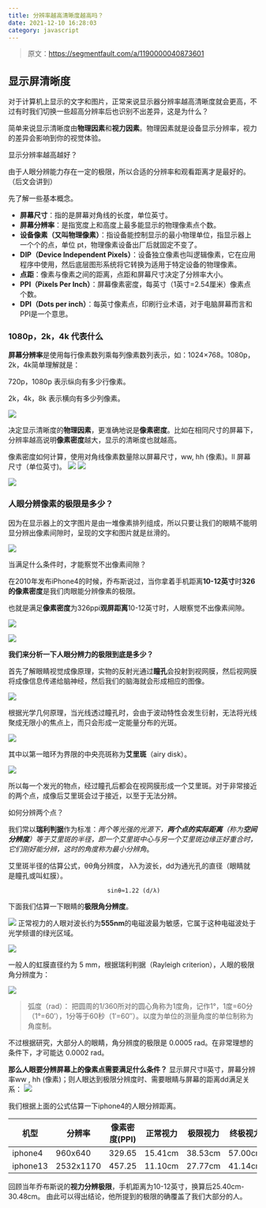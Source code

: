 ```yaml
---
title: 分辨率越高清晰度越高吗？
date: 2021-12-10 16:28:03
category: javascript
---
```

>原文：https://segmentfault.com/a/1190000040873601

## 显示屏清晰度

对于计算机上显示的文字和图片，正常来说显示器分辨率越高清晰度就会更高，不过有时我们切换一些超高分辨率后也识别不出差异，这是为什么？

简单来说显示清晰度由**物理因素**和**视力因素**。物理因素就是设备显示分辨率，视力的差异会影响到你的视觉体验。

显示分辨率越高越好？

由于人眼分辨能力存在一定的极限，所以合适的分辨率和观看距离才是最好的。（后文会讲到）

先了解一些基本概念。

*   **屏幕尺寸**：指的是屏幕对角线的长度，单位英寸。
*   **屏幕分辨率**：是指宽度上和高度上最多能显示的物理像素点个数。
*   **设备像素（又叫物理像素）**：指设备能控制显示的最小物理单位，指显示器上一个个的点，单位 pt，物理像素设备出厂后就固定不变了。
*   **DIP（Device Independent Pixels）**：设备独立像素也叫逻辑像素，它在应用程序中使用，然后底层图形系统将它转换为适用于特定设备的物理像素。
*   **点距**：像素与像素之间的距离，点距和屏幕尺寸决定了分辨率大小。
*   **PPI（Pixels Per Inch）**：屏幕像素密度，每英寸（1英寸=2.54厘米）像素点个数。
*   **DPI（Dots per inch）**：每英寸像素点，印刷行业术语，对于电脑屏幕而言和PPI是一个意思。

### 1080p，2k，4k 代表什么

**屏幕分辨率**是使用每行像素数列乘每列像素数列表示，如：1024×768。1080p，2k，4k简单理解就是：

720p，1080p 表示纵向有多少行像素。

2k，4k，8k 表示横向有多少列像素。

![](https://upload-images.jianshu.io/upload_images/10024246-af96acd6a4b2855e.png?imageMogr2/auto-orient/strip%7CimageView2/2/w/1240)


决定显示清晰度的**物理因素**，更准确地说是**像素密度**。比如在相同尺寸的屏幕下，分辨率越高说明**像素密度**越大，显示的清晰度也就越高。

像素密度如何计算，使用对角线像素数量除以屏幕尺寸，ww, hh (像素)。ll 屏幕尺寸（单位英寸)。
![](https://upload-images.jianshu.io/upload_images/10024246-a40dda582c2e697c.png?imageMogr2/auto-orient/strip%7CimageView2/2/w/1240)
![](https://upload-images.jianshu.io/upload_images/10024246-665e0a2e64875b92.png?imageMogr2/auto-orient/strip%7CimageView2/2/w/1240)

![](https://upload-images.jianshu.io/upload_images/10024246-fd35d43d349b57ed.png?imageMogr2/auto-orient/strip%7CimageView2/2/w/1240)


### 人眼分辨像素的极限是多少？

因为在显示器上的文字图片是由一堆像素排列组成，所以只要让我们的眼睛不能明显分辨出像素间隙时，呈现的文字和图片就是丝滑的。

![](https://upload-images.jianshu.io/upload_images/10024246-78d069ead6288ac9.png?imageMogr2/auto-orient/strip%7CimageView2/2/w/1240)

当满足什么条件时，才能察觉不出像素间隙？

在2010年发布iPhone4的时候，乔布斯说过，当你拿着手机距离**10-12英寸**时**326的像素密度**是我们肉眼能分辨像素的极限。

也就是满足**像素密度**为326ppi**观屏距离**10-12英寸时，人眼察觉不出像素间隙。

![](https://upload-images.jianshu.io/upload_images/10024246-3275d95b376b0d0a.png?imageMogr2/auto-orient/strip%7CimageView2/2/w/1240)

![](https://upload-images.jianshu.io/upload_images/10024246-6f655c1b8975c06e.png?imageMogr2/auto-orient/strip%7CimageView2/2/w/1240)

**我们来分析一下人眼分辨力的极限到底是多少？**

首先了解眼睛视觉成像原理，实物的反射光通过**瞳孔**会投射到视网膜，然后视网膜将成像信息传递给脑神经，然后我们的脑海就会形成相应的图像。

![](https://upload-images.jianshu.io/upload_images/10024246-f1295ec519489dc9.png?imageMogr2/auto-orient/strip%7CimageView2/2/w/1240)

根据光学几何原理，当光线透过瞳孔时，会由于波动特性会发生衍射，无法将光线聚成无限小的焦点上，而只会形成一定能量分布的光斑。

![](https://upload-images.jianshu.io/upload_images/10024246-712d23f9e6f2ce6d.png?imageMogr2/auto-orient/strip%7CimageView2/2/w/1240)

其中以第一暗环为界限的中央亮斑称为**艾里斑**（airy disk）。

![](https://upload-images.jianshu.io/upload_images/10024246-fbacef17c3a64132.png?imageMogr2/auto-orient/strip%7CimageView2/2/w/1240)

所以每一个发光的物点，经过瞳孔后都会在视网膜形成一个艾里斑。对于非常接近的两个点，成像后艾里斑会过于接近，以至于无法分辨。

如何分辨两个点？

我们常以**瑞利判据**作为标准：*两个等光强的光源下，**两个点的实际距离**（称为**空间分辨度**）等于艾里斑的半径，即一个艾里斑中心与另一个艾里斑边缘正好重合时，它们刚好能分辨，这时的角度称为最小分辨角*。

艾里斑半径的估算公式，θθ角分辨度， λλ为波长，dd为通光孔的直径（眼睛就是瞳孔或叫虹膜）。

                                sinθ≈1.22 (d/λ)
	
下面我们估算一下眼睛的**极限角分辨度**。

![](https://upload-images.jianshu.io/upload_images/10024246-f2d998c995e08de0.png?imageMogr2/auto-orient/strip%7CimageView2/2/w/1240)
正常视力的人眼对波长约为**555nm**的电磁波最为敏感，它属于这种电磁波处于光学频谱的绿光区域。

![](https://upload-images.jianshu.io/upload_images/10024246-c2a7de3df27257b4.png?imageMogr2/auto-orient/strip%7CimageView2/2/w/1240)

一般人的虹膜直径约为 5 mm，根据瑞利判据（Rayleigh criterion），人眼的极限角分辨度为：

![](https://upload-images.jianshu.io/upload_images/10024246-eff130236ba46b12.png?imageMogr2/auto-orient/strip%7CimageView2/2/w/1240)


> 弧度（rad）： 把圆周的1/360所对的圆心角称为1度角，记作1°，1度=60分（1°=60′），1分等于60秒（1′=60″）。以度为单位的测量角度的单位制称为角度制。

不过根据研究，大部分人的眼睛，角分辨度的极限是 0.0005 rad。在非常理想的条件下，才可能达 0.0002 rad。

**那么人眼要分辨屏幕上的像素点需要满足什么条件？**
显示屏尺寸ll英寸，屏幕分辨率ww , hh (像素)；则人眼达到极限分辨度时、需要眼睛与屏幕的距离dd满足关系：
![](https://upload-images.jianshu.io/upload_images/10024246-20dece30436ab615.png?imageMogr2/auto-orient/strip%7CimageView2/2/w/1240)

我们根据上面的公式估算一下iphone4的人眼分辨距离。

| 机型 | 分辨率 | 像素密度(PPI) | 正常视力 | 极限视力 | 终极视力 |
| --- | --- | --- | --- | --- | --- |
| iphone4 | 960x640 | 329.65 | 15.41cm | 38.53cm | 57.00cm |
| iphone13 | 2532x1170 | 457.25 | 11.10cm | 27.77cm | 41.14cm |

回顾当年乔布斯说的**视力分辨极限**，手机距离为10-12英寸，换算后25.40cm-30.48cm。
由此可以得出结论，他所提到的极限的确覆盖了我们大部分的人。




